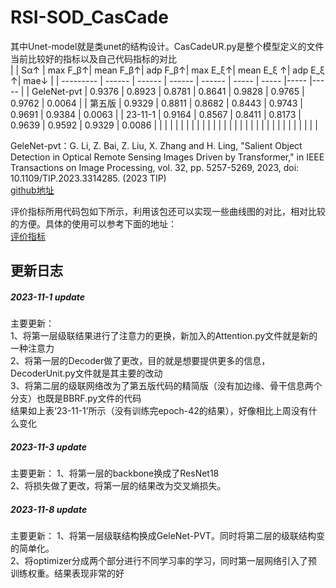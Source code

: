 # RSI-SOD_CasCade
其中Unet-model就是类unet的结构设计。CasCadeUR.py是整个模型定义的文件  
当前比较好的指标以及自己代码指标的对比  
|             |   Sα↑  | max F_β↑| mean F_β↑| adp F_β↑| max E_ξ↑| mean E_ξ ↑| adp E_ξ ↑|  mae↓  |
| ---------   | ------ | ------  | ------   | ------  | -----   | -----     |-----     |-----   |
| GeleNet-pvt | 0.9376 | 0.8923  | 0.8781   | 0.8641  | 0.9828  | 0.9765    | 0.9762   | 0.0064 |
| 第五版      | 0.9329 | 0.8811  | 0.8682   | 0.8443  | 0.9743  | 0.9691    | 0.9384   | 0.0063 |
| 23-11-1     | 0.9164 | 0.8567  | 0.8411   | 0.8173  | 0.9639  | 0.9592    | 0.9329   | 0.0086 |
|             |        |         |          |         |         |           |          |        |
|             |        |         |          |         |         |           |          |        |
|             |        |         |          |         |         |           |          |        |
 
GeleNet-pvt：G. Li, Z. Bai, Z. Liu, X. Zhang and H. Ling, "Salient Object Detection in Optical Remote Sensing Images Driven by Transformer," in IEEE Transactions on Image Processing, vol. 32, pp. 5257-5269, 2023, doi: 10.1109/TIP.2023.3314285.   (2023 TIP)  
[github地址](https://github.com/MathLee/GeleNet/tree/main)  

评价指标所用代码包如下所示，利用该包还可以实现一些曲线图的对比，相对比较的方便。具体的使用可以参考下面的地址：    
[评价指标](https://github.com/lartpang/PySODMetrics)  
  
## 更新日志   
##### 2023-11-1 update  
主要更新：  
1、将第一层级联结果进行了注意力的更换，新加入的Attention.py文件就是新的一种注意力  
2、将第一层的Decoder做了更改，目的就是想要提供更多的信息， DecoderUnit.py文件就是其主要的改动  
3、将第二层的级联网络改为了第五版代码的精简版（没有加边缘、骨干信息两个分支）也既是BBRF.py文件的代码  
结果如上表‘23-11-1’所示（没有训练完epoch-42的结果），好像相比上周没有什么变化
  
##### 2023-11-3 update
主要更新：
1、将第一层的backbone换成了ResNet18  
2、将损失做了更改，将第一层的结果改为交叉熵损失。  

##### 2023-11-8 update
主要更新：
1、将第一层级联结构换成GeleNet-PVT。同时将第二层的级联结构变的简单化。  
2、将optimizer分成两个部分进行不同学习率的学习，同时第一层网络引入了预训练权重。结果表现非常的好    
